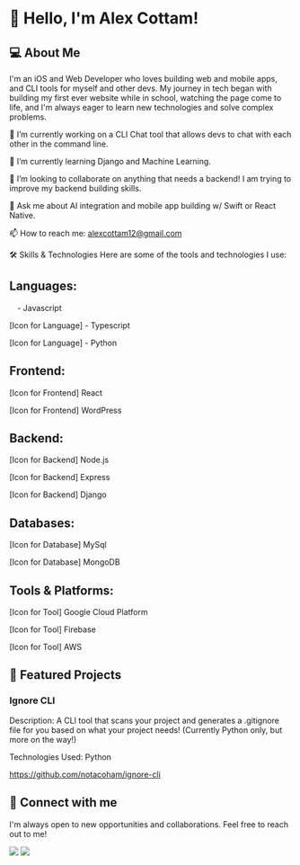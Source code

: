 # 👋 Hello, I'm Alex Cottam!
## 💻 About Me
I'm an iOS and Web Developer who loves building web and mobile apps, and CLI tools for myself and other devs. My journey in tech began with building my first ever website while in school, watching the page come to life, and I'm always eager to learn new technologies and solve complex problems.

🔭 I’m currently working on a CLI Chat tool that allows devs to chat with each other in the command line.

🌱 I’m currently learning Django and Machine Learning.

👯 I’m looking to collaborate on anything that needs a backend! I am trying to improve my backend building skills.

💬 Ask me about AI integration and mobile app building w/ Swift or React Native.

📫 How to reach me: alexcottam12@gmail.com

🛠️ Skills & Technologies
Here are some of the tools and technologies I use:

## Languages:

<img src="https://cdn.jsdelivr.net/gh/devicons/devicon@latest/icons/javascript/javascript-original.svg" style="width: 10px; height: 10px" /> - Javascript

[Icon for Language] - Typescript

[Icon for Language] - Python

## Frontend:

[Icon for Frontend] React

[Icon for Frontend] WordPress

## Backend:

[Icon for Backend] Node.js

[Icon for Backend] Express

[Icon for Backend] Django

## Databases:

[Icon for Database] MySql

[Icon for Database] MongoDB

## Tools & Platforms:

[Icon for Tool] Google Cloud Platform

[Icon for Tool] Firebase

[Icon for Tool] AWS

## 🚀 Featured Projects
### Ignore CLI

Description: A CLI tool that scans your project and generates a .gitignore file for you based on what your project needs! (Currently Python only, but more on the way!)

Technologies Used: Python

https://github.com/notacoham/ignore-cli

## 🤝 Connect with me
I'm always open to new opportunities and collaborations. Feel free to reach out to me!

<img src="https://img.shields.io/badge/LinkedIn-0A66C2?style=for-the-badge&logo=linkedin&logoColor=white" />
<img src="https://img.shields.io/badge/Portfolio-black?style=for-the-badge&logo=About.me&logoColor=white" />
